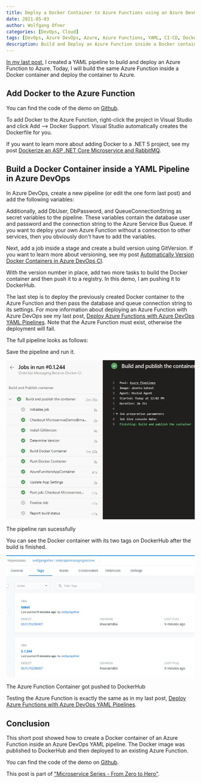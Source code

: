 ```yaml
---
title: Deploy a Docker Container to Azure Functions using an Azure DevOps YAML Pipeline
date: 2021-05-03
author: Wolfgang Ofner
categories: [DevOps, Cloud]
tags: [DevOps, Azure DevOps, Azure, Azure Functions, YAML, CI-CD, Docker]
description: Build and Deploy an Azure Function inside a Docker container and deploy it using an Azure DevOps YAML pipeline.
---
```


[In my last post](/deploy-azure-functions-azure-devops-pipelines), I created a YAML pipeline to build and deploy an Azure Function to Azure. Today, I will build the same Azure Function inside a Docker container and deploy the container to Azure.

## Add Docker to the Azure Function

You can find the code of the demo on <a href="https://github.com/WolfgangOfner/MicroserviceDemo" target="_blank" rel="noopener noreferrer">Github</a>.

To add Docker to the Azure Function, right-click the project in Visual Studio and click Add --> Docker Support. Visual Studio automatically creates the Dockerfile for you.

<script src="https://gist.github.com/WolfgangOfner/0ca89543d1e5c6db25f46f64a0f7e406.js"></script>

If you want to learn more about adding Docker to a .NET 5 project, see my post [Dockerize an ASP .NET Core Microservice and RabbitMQ](/dockerize-an-asp-net-core-microservice-and-rabbitmq).

## Build a Docker Container inside a YAML Pipeline in Azure DevOps

In Azure DevOps, create a new pipeline (or edit the one form last post) and add the following variables:

<script src="https://gist.github.com/WolfgangOfner/a642e59452edfb93940d105deb70289f.js"></script>

Additionally, add DbUser, DbPassword, and QueueConnectionString as secret variables to the pipeline. These variables contain the database user and password and the connection string to the Azure Service Bus Queue. If you want to deploy your own Azure Function without a connection to other services, then you obviously don't have to add the variables.

Next, add a job inside a stage and create a build version using GitVersion. If you want to learn more about versioning, see my post [Automatically Version Docker Containers in Azure DevOps CI](/automatically-version-docker-container).

<script src="https://gist.github.com/WolfgangOfner/525bb10ae789b5ef82a432109e6c169d.js"></script>

With the version number in place, add two more tasks to build the Docker container and then push it to a registry. In this demo, I am pushing it to DockerHub. 

<script src="https://gist.github.com/WolfgangOfner/7831e4199e4e12db38b240d039e098d3.js"></script>

The last step is to deploy the previously created Docker container to the Azure Function and then pass the database and queue connection string to its settings. For more information about deploying an Azure Function with Azure DevOps see my last post, [Deploy Azure Functions with Azure DevOps YAML Pipelines](/deploy-azure-functions-azure-devops-pipelines). Note that the Azure Function must exist, otherwise the deployment will fail.

<script src="https://gist.github.com/WolfgangOfner/1bc734315b10ec70ac68dd417dd88eec.js"></script>

The full pipeline looks as follows:

<script src="https://gist.github.com/WolfgangOfner/e7c6ace4d53621360f95c305e16c7042.js"></script>

Save the pipeline and run it. 

<div class="col-12 col-sm-10 aligncenter">
  <a href="/assets/img/posts/2021/05/The-pipeline-ran-sucessfully.jpg"><img loading="lazy" src="/assets/img/posts/2021/05/The-pipeline-ran-sucessfully.jpg" alt="The pipeline ran sucessfully" /></a>
  
  <p>
   The pipeline ran sucessfully
  </p>
</div>

You can see the Docker container with its two tags on DockerHub after the build is finished.

<div class="col-12 col-sm-10 aligncenter">
  <a href="/assets/img/posts/2021/05/The-Azure-Function-Container-got-pushed-to-DockerHub.jpg"><img loading="lazy" src="/assets/img/posts/2021/05/The-Azure-Function-Container-got-pushed-to-DockerHub.jpg" alt="The Azure Function Container got pushed to DockerHub" /></a>
  
  <p>
   The Azure Function Container got pushed to DockerHub
  </p>
</div>

Testing the Azure Function is exactly the same as in my last post, [Deploy Azure Functions with Azure DevOps YAML Pipelines](/deploy-azure-functions-azure-devops-pipelines/#testing-the-deployed-azure-function).

## Conclusion

This short post showed how to create a Docker container of an Azure Function inside an Azure DevOps YAML pipeline. The Docker image was published to DockerHub and then deployed to an existing Azure Function.

You can find the code of the demo on <a href="https://github.com/WolfgangOfner/MicroserviceDemo" target="_blank" rel="noopener noreferrer">Github</a>.

This post is part of ["Microservice Series - From Zero to Hero"](/microservice-series-from-zero-to-hero).